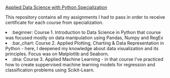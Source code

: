 [Applied Data Science with Python Specialization](https://www.coursera.org/specializations/data-science-python)

This repository contains all my assignments I had to pass in order to receive certificate for each course from specialization.

<li>:beginner: Course 1. Introduction to Data Science in Python
    that course was focused mostly on data manipulation using Pandas, Numpy and RegEx</li>
<li>:bar_chart: Course 2. Applied Plotting, Charting & Data Representation in Python - here, I deepened my knowledge about data visualization and its principles. Focus was on Matplotlib and Seaborn.</li>
<li>:dna: Course 3. Applied Machine Learning - in that course I've practiced how to create suppervised machine learning models for regression and classification problems using Scikit-Learn. 
